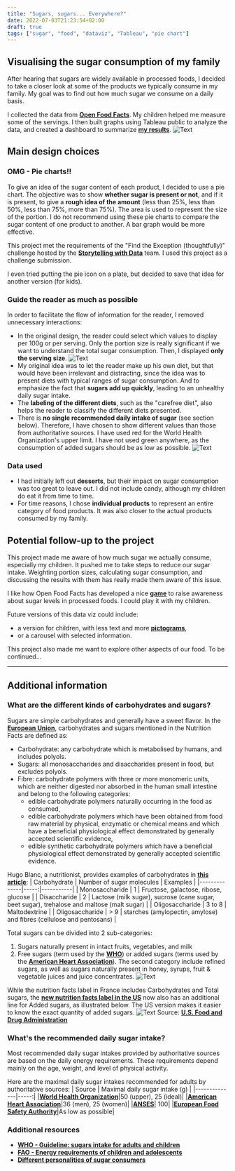 ```yaml
---
title: "Sugars, sugars... Everywhere?"
date: 2022-07-03T21:23:54+02:00
draft: true
tags: ["sugar", "food", "dataviz", "Tableau", "pie chart"]
---
```


## Visualising the sugar consumption of my family
After hearing that sugars are widely available in processed foods, I decided to take a closer look at some of the products we typically consume in my family. My goal was to find out how much sugar we consume on a daily basis.

I collected the data from __[Open Food Facts](https://world.openfoodfacts.org/)__. My children helped me measure some of the servings. I then built graphs using Tableau public to analyze the data, and created a dashboard to summarize __[my results](https://public.tableau.com/views/Sugarssugars___Everywhere/recap?:language=fr-FR&publish=yes&:display_count=n&:origin=viz_share_link)__.
![Text](/images/22-07_dataviz.png "Dataviz: Sugars sugars everywhere")

## Main design choices

### OMG - Pie charts!!
To give an idea of the sugar content of each product, I decided to use a pie chart. The objective was to show **whether sugar is present or not**, and if it is present, to give a **rough idea of the amount** (less than 25%, less than 50%, less than 75%, more than 75%). The area is used to represent the size of the portion. I do not recommend using these pie charts to compare the sugar content of one product to another. A bar graph would be more effective.

This project met the requirements of the "Find the Exception (thoughtfully)" challenge hosted by the __[Storytelling with Data](https://community.storytellingwithdata.com/challenges/jun-2022-find-the-exception/sugars-sugars-everywhere-pie-charts-x-small-multip)__ team. I used this project as a challenge submission.

I even tried putting the pie icon on a plate, but decided to save that idea for another version (for kids).

### Guide the reader as much as possible
In order to facilitate the flow of information for the reader, I removed unnecessary interactions:
* In the original design, the reader could select which values to display per 100g or per serving. Only the portion size is really significant if we want to understand the total sugar consumption. Then, I displayed **only the serving size**.
![Text](/images/22-07_serving_sizes.png "Serving size")
* My original idea was to let the reader make up his own diet, but that would have been irrelevant and distracting, since the idea was to present diets with typical ranges of sugar consumption. And to emphasize the fact that **sugars add up quickly**, leading to an unhealthy daily sugar intake.
* The **labeling of the different diets**, such as the "carefree diet", also helps the reader to classify the different diets presented.
* There is **no single recommended daily intake of sugar** (see section below). Therefore, I have chosen to show different values than those from authoritative sources. I have used red for the World Health Organization's upper limit. I have not used green anywhere, as the consumption of added sugars should be as low as possible.
![Text](/images/22-07_thresholds.png "Daily sugar intake")

### Data used
* I had initially left out **desserts**, but their impact on sugar consumption was too great to leave out. I did not include candy, although my children do eat it from time to time.
* For time reasons, I chose **individual products** to represent an entire category of food products. It was also closer to the actual products consumed by my family.

## Potential follow-up to the project
This project made me aware of how much sugar we actually consume, especially my children. It pushed me to take steps to reduce our sugar intake. Weighting portion sizes, calculating sugar consumption, and discussing the results with them has really made them aware of this issue.

I like how Open Food Facts has developed a nice __[game](https://howmuchsugar.in/)__ to raise awareness about sugar levels in processed foods. I could play it with my children.

Future versions of this data viz could include:
* a version for children, with less text and more __[pictograms](https://openmoji.org/)__,
* or a carousel with selected information.

This project also made me want to explore other aspects of our food. To be continued...

---
## Additional information

### What are the different kinds of carbohydrates and sugars?
Sugars are simple carbohydrates and generally have a sweet flavor. In the __[European Union](https://eur-lex.europa.eu/legal-content/EN/TXT/HTML/?uri=CELEX:02011R1169-20180101&from=EN#tocId68)__, carbohydrates and sugars mentioned in the Nutrition Facts are defined as:
* Carbohydrate: any carbohydrate which is metabolised by humans, and includes polyols.
* Sugars: all monosaccharides and disaccharides present in food, but excludes polyols.
* Fibre: carbohydrate polymers with three or more monomeric units, which are neither digested nor absorbed in the human small intestine and belong to the following categories:
  * edible carbohydrate polymers naturally occurring in the food as consumed,
  * edible carbohydrate polymers which have been obtained from food raw material by physical, enzymatic or chemical means and which have a beneficial physiological effect demonstrated by generally accepted scientific evidence,
  * edible synthetic carbohydrate polymers which have a beneficial physiological effect demonstrated by generally accepted scientific evidence.

Hugo Blanc, a nutritionist, provides examples of carbohydrates in __[this article](https://sagessesante.fr/glucides/)__:
| Carbohydrate         | Number of sugar molecules | Examples |
|--------------|-----:|-----------|
| Monosaccharide |  1 | Fructose, galactose, ribose, glucose |
| Disaccharide |  2 | Lactose (milk sugar), sucrose (cane sugar, beet sugar), trehalose and maltose (malt sugar) |
| Oligosaccharide |  3 to 8 | Maltodextrine |
| Oligosaccharide |  > 9 | starches (amylopectin, amylose) and fibres (cellulose and pentosans) |

Total sugars can be divided into 2 sub-categories:
1. Sugars naturally present in intact fruits, vegetables, and milk
2. Free sugars (term used by the __[WHO](https://www.who.int/publications/i/item/9789241549028)__) or added sugars (terms used by the __[American Heart Association](https://www.heart.org/en/healthy-living/healthy-eating/eat-smart/sugar/added-sugars)__).
The second category include refined sugars, as well as sugars naturally present in honey, syrups, fruit & vegetable juices and juice concentrates.
![Text](/images/22-07_sugar_sub-categories.png "Sugar sub-categories")

While the nutrition facts label in France includes Carbohydrates and Total sugars, the
__[new nutrition facts label in the US](https://www.fda.gov/food/nutrition-education-resources-materials/new-nutrition-facts-label)__ now also has an additional line for Added sugars, as illustrated below. The US version makes it easier to know the exact quantity of added sugars.
![Text](/images/22-07_original_and_new_labels.png "Original & new labels")
Source: __[U.S. Food and Drug Administration](https://www.fda.gov/media/135302/download)__


### What's the recommended daily sugar intake?
Most recommended daily sugar intakes provided by authoritative sources are based on the daily energy requirements. These requirements depend mainly on the age, weight, and level of physical activity.

Here are the maximal daily sugar intakes recommended for adults by authoritative sources:
| Source         | Maximal daily sugar intake (g) |
|--------------|-----:|
|__[World Health Organization](https://www.who.int/en/news-room/fact-sheets/detail/healthy-diet)__|50 (upper), 25 (ideal)|
|__[American Heart Association](https://www.heart.org/en/healthy-living/healthy-eating/eat-smart/sugar/how-much-sugar-is-too-much)__|36 (men), 25 (women)|
|__[ANSES](https://www.anses.fr/fr/content/sucres-dans-l%E2%80%99alimentation)__| 100|
|__[European Food Safety Authority](https://www.efsa.europa.eu/en/news/added-and-free-sugars-should-be-low-possible)__|As low as possible|

### Additional resources
* __[WHO - Guideline: sugars intake for adults and children](https://www.who.int/publications/i/item/9789241549028)__
* __[FAO - Energy requirements of children and adolescents](https://www.fao.org/3/Y5686E/y5686e06.htm)__
* __[Different personalities of sugar consumers](https://foodindustryexecutive.com/2019/10/cautious-vs-carefree-the-split-personality-of-sugar-conscious-consumers/)__
